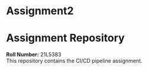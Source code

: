 # Assignment2
# Assignment Repository
**Roll Number:** 21L5383  
This repository contains the CI/CD pipeline assignment.
